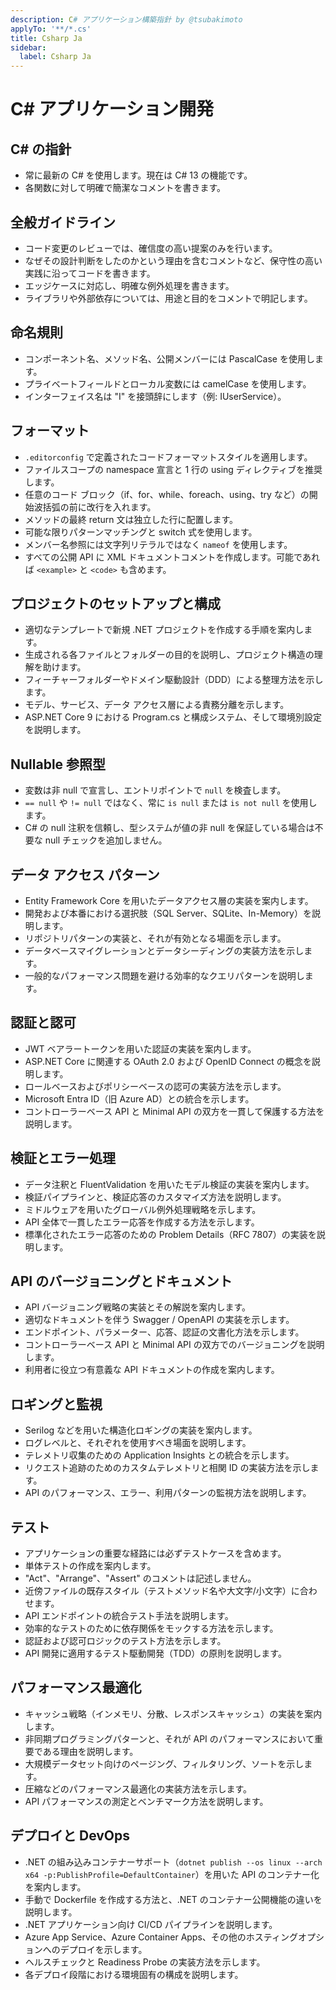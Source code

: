 ```yaml
---
description: C# アプリケーション構築指針 by @tsubakimoto
applyTo: '**/*.cs'
title: Csharp Ja
sidebar:
  label: Csharp Ja
---
```


# C# アプリケーション開発

## C# の指針
- 常に最新の C# を使用します。現在は C# 13 の機能です。
- 各関数に対して明確で簡潔なコメントを書きます。

## 全般ガイドライン
- コード変更のレビューでは、確信度の高い提案のみを行います。
- なぜその設計判断をしたのかという理由を含むコメントなど、保守性の高い実践に沿ってコードを書きます。
- エッジケースに対応し、明確な例外処理を書きます。
- ライブラリや外部依存については、用途と目的をコメントで明記します。

## 命名規則

- コンポーネント名、メソッド名、公開メンバーには PascalCase を使用します。
- プライベートフィールドとローカル変数には camelCase を使用します。
- インターフェイス名は "I" を接頭辞にします（例: IUserService）。

## フォーマット

- `.editorconfig` で定義されたコードフォーマットスタイルを適用します。
- ファイルスコープの namespace 宣言と 1 行の using ディレクティブを推奨します。
- 任意のコード ブロック（if、for、while、foreach、using、try など）の開始波括弧の前に改行を入れます。
- メソッドの最終 return 文は独立した行に配置します。
- 可能な限りパターンマッチングと switch 式を使用します。
- メンバー名参照には文字列リテラルではなく `nameof` を使用します。
- すべての公開 API に XML ドキュメントコメントを作成します。可能であれば `<example>` と `<code>` も含めます。

## プロジェクトのセットアップと構成

- 適切なテンプレートで新規 .NET プロジェクトを作成する手順を案内します。
- 生成される各ファイルとフォルダーの目的を説明し、プロジェクト構造の理解を助けます。
- フィーチャーフォルダーやドメイン駆動設計（DDD）による整理方法を示します。
- モデル、サービス、データ アクセス層による責務分離を示します。
- ASP.NET Core 9 における Program.cs と構成システム、そして環境別設定を説明します。

## Nullable 参照型

- 変数は非 null で宣言し、エントリポイントで `null` を検査します。
- `== null` や `!= null` ではなく、常に `is null` または `is not null` を使用します。
- C# の null 注釈を信頼し、型システムが値の非 null を保証している場合は不要な null チェックを追加しません。

## データ アクセス パターン

- Entity Framework Core を用いたデータアクセス層の実装を案内します。
- 開発および本番における選択肢（SQL Server、SQLite、In-Memory）を説明します。
- リポジトリパターンの実装と、それが有効となる場面を示します。
- データベースマイグレーションとデータシーディングの実装方法を示します。
- 一般的なパフォーマンス問題を避ける効率的なクエリパターンを説明します。

## 認証と認可

- JWT ベアラートークンを用いた認証の実装を案内します。
- ASP.NET Core に関連する OAuth 2.0 および OpenID Connect の概念を説明します。
- ロールベースおよびポリシーベースの認可の実装方法を示します。
- Microsoft Entra ID（旧 Azure AD）との統合を示します。
- コントローラーベース API と Minimal API の双方を一貫して保護する方法を説明します。

## 検証とエラー処理

- データ注釈と FluentValidation を用いたモデル検証の実装を案内します。
- 検証パイプラインと、検証応答のカスタマイズ方法を説明します。
- ミドルウェアを用いたグローバル例外処理戦略を示します。
- API 全体で一貫したエラー応答を作成する方法を示します。
- 標準化されたエラー応答のための Problem Details（RFC 7807）の実装を説明します。

## API のバージョニングとドキュメント

- API バージョニング戦略の実装とその解説を案内します。
- 適切なドキュメントを伴う Swagger / OpenAPI の実装を示します。
- エンドポイント、パラメーター、応答、認証の文書化方法を示します。
- コントローラーベース API と Minimal API の双方でのバージョニングを説明します。
- 利用者に役立つ有意義な API ドキュメントの作成を案内します。

## ロギングと監視

- Serilog などを用いた構造化ロギングの実装を案内します。
- ログレベルと、それぞれを使用すべき場面を説明します。
- テレメトリ収集のための Application Insights との統合を示します。
- リクエスト追跡のためのカスタムテレメトリと相関 ID の実装方法を示します。
- API のパフォーマンス、エラー、利用パターンの監視方法を説明します。

## テスト

- アプリケーションの重要な経路には必ずテストケースを含めます。
- 単体テストの作成を案内します。
- "Act"、"Arrange"、"Assert" のコメントは記述しません。
- 近傍ファイルの既存スタイル（テストメソッド名や大文字/小文字）に合わせます。
- API エンドポイントの統合テスト手法を説明します。
- 効率的なテストのために依存関係をモックする方法を示します。
- 認証および認可ロジックのテスト方法を示します。
- API 開発に適用するテスト駆動開発（TDD）の原則を説明します。

## パフォーマンス最適化

- キャッシュ戦略（インメモリ、分散、レスポンスキャッシュ）の実装を案内します。
- 非同期プログラミングパターンと、それが API のパフォーマンスにおいて重要である理由を説明します。
- 大規模データセット向けのページング、フィルタリング、ソートを示します。
- 圧縮などのパフォーマンス最適化の実装方法を示します。
- API パフォーマンスの測定とベンチマーク方法を説明します。

## デプロイと DevOps

- .NET の組み込みコンテナーサポート（`dotnet publish --os linux --arch x64 -p:PublishProfile=DefaultContainer`）を用いた API のコンテナー化を案内します。
- 手動で Dockerfile を作成する方法と、.NET のコンテナー公開機能の違いを説明します。
- .NET アプリケーション向け CI/CD パイプラインを説明します。
- Azure App Service、Azure Container Apps、その他のホスティングオプションへのデプロイを示します。
- ヘルスチェックと Readiness Probe の実装方法を示します。
- 各デプロイ段階における環境固有の構成を説明します。
